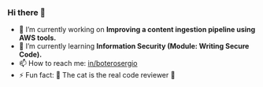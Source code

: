 ### Hi there 👋

<!--
**sergiobuj/sergiobuj** is a ✨ _special_ ✨ repository because its `README.md` (this file) appears on your GitHub profile.

Here are some ideas to get you started:

- 🔭 I’m currently working on ...
- 🌱 I’m currently learning ...
- 👯 I’m looking to collaborate on ...
- 🤔 I’m looking for help with ...
- 💬 Ask me about ...
- 📫 How to reach me: ...
- 😄 Pronouns: ...
- ⚡ Fun fact: ...
-->

- 🔭 I’m currently working on **Improving a content ingestion pipeline using AWS tools.**
- 🌱 I’m currently learning **Information Security (Module: Writing Secure Code).**
- 📫 How to reach me: [in/boterosergio](www.linkedin.com/in/boterosergio)
- ⚡ Fun fact: 🤫 The cat is the real code reviewer 🤫
